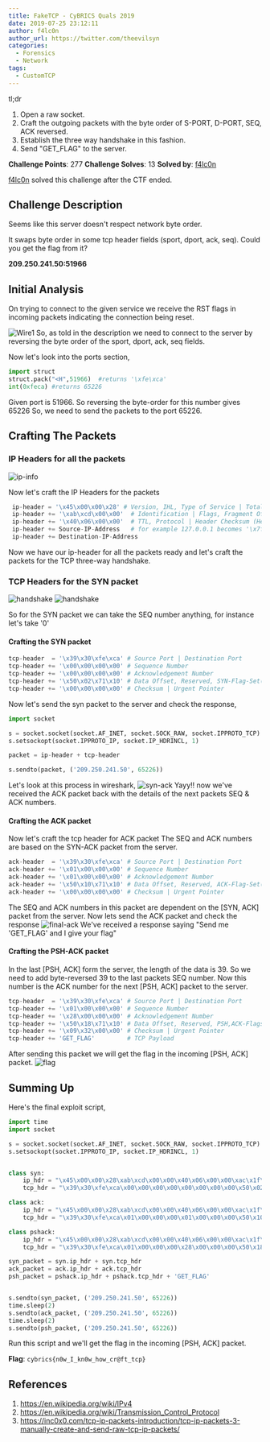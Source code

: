 ```yaml
---
title: FakeTCP - CyBRICS Quals 2019
date: 2019-07-25 23:12:11
author: f4lc0n
author_url: https://twitter.com/theevilsyn
categories:
  - Forensics
  - Network
tags:
  - CustomTCP
---
```

tl;dr
1. Open a raw socket.
2. Craft the outgoing packets with the byte order of S-PORT, D-PORT, SEQ, ACK reversed.
3. Establish the three way handshake in this fashion.
4. Send "GET_FLAG" to the server.

<!--more-->

**Challenge Points**: 277
**Challenge Solves**: 13
**Solved by**: [f4lc0n](https://twitter.com/theevilsyn)

[f4lc0n](https://twitter.com/theevilsyn) solved this challenge after the CTF ended.

## Challenge Description
Seems like this server doesn't respect network byte order.

It swaps byte order in some tcp header fields (sport, dport, ack, seq). Could you get the flag from it?

**209.250.241.50:51966**

## Initial Analysis
On trying to connect to the given service we receive the RST flags in incoming packets indicating the connection being reset.

![Wire1](conn-reset.png)
So, as told in the description we need to connect to the server by reversing the byte order of the sport, dport, ack, seq fields.

Now let's look into the ports section,
```python
import struct
struct.pack("<H",51966)  #returns '\xfe\xca'
int(0xfeca) #returns 65226
```
Given port is 51966. So reversing the byte-order for this number gives 65226
So, we need to send the packets to the port 65226.

## Crafting The Packets

### IP Headers for all the packets
![ip-info](ip-info.png)

Now let's craft the IP Headers for the packets

```python
 ip-header = '\x45\x00\x00\x28' # Version, IHL, Type of Service | Total Length
 ip-header += '\xab\xcd\x00\x00'  # Identification | Flags, Fragment Offset
 ip-header += '\x40\x06\x00\x00'  # TTL, Protocol | Header Checksum (Here, we can take the checksum as null)
 ip-header += Source-IP-Address   # for example 127.0.0.1 becomes '\x7f\x00\x00\x01'
 ip-header += Destination-IP-Address
```
Now we have our ip-header for all the packets ready and let's craft the packets for the TCP three-way handshake.

### TCP Headers for the SYN packet

![handshake](tcp-headers.png)
![handshake](tcp-3-way.png)

So for the SYN packet we can take the SEQ number anything, for instance let's take '0'  
#### Crafting the SYN packet
```python
tcp-header  = '\x39\x30\xfe\xca' # Source Port | Destination Port
tcp-header += '\x00\x00\x00\x00' # Sequence Number
tcp-header += '\x00\x00\x00\x00' # Acknowledgement Number
tcp-header += '\x50\x02\x71\x10' # Data Offset, Reserved, SYN-Flag-Set(0x02) | Window Size
tcp-header += '\x00\x00\x00\x00' # Checksum | Urgent Pointer
```
Now let's send the syn packet to the server and check the response,

```python
import socket

s = socket.socket(socket.AF_INET, socket.SOCK_RAW, socket.IPPROTO_TCP)
s.setsockopt(socket.IPPROTO_IP, socket.IP_HDRINCL, 1)

packet = ip-header + tcp-header

s.sendto(packet, ('209.250.241.50', 65226))
```
Let's look at this process in wireshark,
![syn-ack](syn-ack.png)
Yayy!! now we've received the ACK packet back with the details of the next packets SEQ & ACK numbers.


#### Crafting the ACK packet
Now let's craft the tcp header for ACK packet
The SEQ and ACK numbers are based on the SYN-ACK packet from the server.

```python
ack-header  = '\x39\x30\xfe\xca' # Source Port | Destination Port
ack-header += '\x01\x00\x00\x00' # Sequence Number
ack-header += '\x01\x00\x00\x00' # Acknowledgement Number
ack-header += '\x50\x10\x71\x10' # Data Offset, Reserved, ACK-Flag-Set(0x10) | Window Size
ack-header += '\x00\x00\x00\x00' # Checksum | Urgent Pointer
```
The SEQ and ACK numbers in this packet are dependent on the [SYN, ACK] packet from the server.
Now lets send the ACK packet and check the response
![final-ack](final-ack.png)
We've received a response saying "Send me 'GET_FLAG' and I give your flag"

#### Crafting the PSH-ACK packet

In the last [PSH, ACK] form the server, the length of the data is 39. So we need to add byte-reversed 39 to the last packets SEQ number. Now this number is the ACK number for the next [PSH, ACK] packet to the server.

```python
tcp-header  = '\x39\x30\xfe\xca' # Source Port | Destination Port
tcp-header += '\x01\x00\x00\x00' # Sequence Number
tcp-header += '\x28\x00\x00\x00' # Acknowledgement Number
tcp-header += '\x50\x18\x71\x10' # Data Offset, Reserved, PSH,ACK-Flags-Set | Window Size
tcp-header += '\x09\x32\x00\x00' # Checksum | Urgent Pointer
tcp-header += 'GET_FLAG'         # TCP Payload
```
After sending this packet we will get the flag in the incoming [PSH, ACK] packet.
![flag](flag.png)

## Summing Up
Here's the final exploit script,
```python
import time
import socket

s = socket.socket(socket.AF_INET, socket.SOCK_RAW, socket.IPPROTO_TCP)
s.setsockopt(socket.IPPROTO_IP, socket.IP_HDRINCL, 1)


class syn:
    ip_hdr = "\x45\x00\x00\x28\xab\xcd\x00\x00\x40\x06\x00\x00\xac\x1f\x23\x13\xd1\xfa\xf1\x32"
    tcp_hdr = "\x39\x30\xfe\xca\x00\x00\x00\x00\x00\x00\x00\x00\x50\x02\x00\x00\x00\x00\x00\x00"

class ack:
    ip_hdr = "\x45\x00\x00\x28\xab\xcd\x00\x00\x40\x06\x00\x00\xac\x1f\x23\x13\xd1\xfa\xf1\x32"
    tcp_hdr = "\x39\x30\xfe\xca\x01\x00\x00\x00\x01\x00\x00\x00\x50\x10\x00\x00\x00\x00\x00\x00"

class pshack:
    ip_hdr = "\x45\x00\x00\x28\xab\xcd\x00\x00\x40\x06\x00\x00\xac\x1f\x23\x13\xd1\xfa\xf1\x32"
    tcp_hdr = "\x39\x30\xfe\xca\x01\x00\x00\x00\x28\x00\x00\x00\x50\x18\x00\x00\x00\x00\x00\x00"

syn_packet = syn.ip_hdr + syn.tcp_hdr
ack_packet = ack.ip_hdr + ack.tcp_hdr
psh_packet = pshack.ip_hdr + pshack.tcp_hdr + 'GET_FLAG'


s.sendto(syn_packet, ('209.250.241.50', 65226))
time.sleep(2)
s.sendto(ack_packet, ('209.250.241.50', 65226))
time.sleep(2)
s.sendto(psh_packet, ('209.250.241.50', 65226))
```
Run this script and we'll get the flag in the incoming [PSH, ACK] packet.

**Flag**: `cybrics{n0w_I_kn0w_how_cr@ft_tcp}`

## References
1. https://en.wikipedia.org/wiki/IPv4
2. https://en.wikipedia.org/wiki/Transmission_Control_Protocol
3. https://inc0x0.com/tcp-ip-packets-introduction/tcp-ip-packets-3-manually-create-and-send-raw-tcp-ip-packets/
